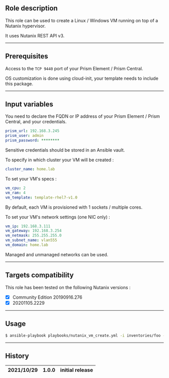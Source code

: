 ## Role description

This role can be used to create a Linux / Windows VM running on top of a Nutanix hypervisor.

It uses Nutanix REST API v3.

------

## Prerequisites

Access to the `TCP 9440` port of your Prism Element / Prism Central.

OS customization is done using cloud-init, your template needs to include this package.

------

## Input variables

You need to declare the FQDN or IP address of your Prism Element / Prism Central, and your credentials.

```yaml
prism_url: 192.168.3.245
prism_user: admin
prism_password: ********
```

Sensitive credentials should be stored in an Ansible vault.

To specify in which cluster your VM will be created :

```yaml
cluster_name: home.lab
```

To set your VM's specs :

```yaml
vm_cpu: 2
vm_ram: 4
vm_template: template-rhel7-v1.0
```

By default, each VM is provisioned with 1 sockets / multiple cores.

To set your VM's network settings (one NIC only) :

```yaml
vm_ip: 192.168.3.111
vm_gateway: 192.168.3.254
vm_netmask: 255.255.255.0
vm_subnet_name: vlan555
vm_domain: home.lab
```

Managed and unmanaged networks can be used.

------

## Targets compatibility

This role has been tested on the following Nutanix versions :
- [x] Community Edition 20190916.276
- [x] 20201105.2229

------

## Usage

```bash
$ ansible-playbook playbooks/nutanix_vm_create.yml -i inventories/foo -l bar
```

------

## History

| 2021/10/29 | 1.0.0 | initial release                                           |
| ---------- | ----- | --------------------------------------------------------- |
